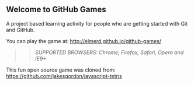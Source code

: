 ## Welcome to GitHub Games

A project based learning activity for people who are getting started with Git and GitHub.

You can play the game at: http://elmerd.github.io/github-games/

>> _*SUPPORTED BROWSERS*: Chrome, Firefox, Safari, Opera and IE9+_

This fun open source game was cloned from: https://github.com/jakesgordon/javascript-tetris
